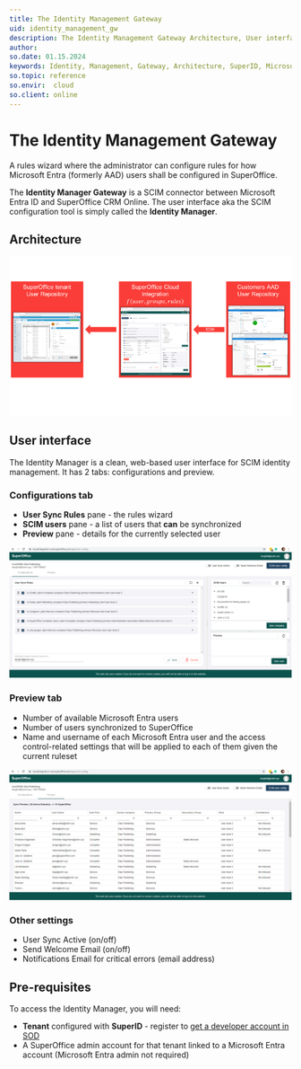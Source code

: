 ```yaml
---
title: The Identity Management Gateway
uid: identity_management_gw
description: The Identity Management Gateway Architecture, User interface, and Pre-requisites
author:
so.date: 01.15.2024
keywords: Identity, Management, Gateway, Architecture, SuperID, Microsoft Entra, ME-ID, AAD
so.topic: reference
so.envir:  cloud
so.client: online
---
```


# The Identity Management Gateway

A rules wizard where the administrator can configure rules for how Microsoft Entra (formerly AAD) users shall be configured in SuperOffice.

The **Identity Manager Gateway** is a SCIM connector between Microsoft Entra ID and SuperOffice CRM Online. The user interface aka the SCIM configuration tool is simply called the **Identity Manager**.

## Architecture

![SCIM flow -screenshot][img1]

## User interface

The Identity Manager is a clean, web-based user interface for SCIM identity management. It has 2 tabs: configurations and preview.

### Configurations tab

* **User Sync Rules** pane - the rules wizard
* **SCIM users** pane - a list of users that **can** be synchronized
* **Preview** pane - details for the currently selected user

![SCIM UI configurations tab -screenshot][img2]

### Preview tab

* Number of available Microsoft Entra users
* Number of users synchronized to SuperOffice
* Name and username of each Microsoft Entra user and the access control-related settings that will be applied to each of them given the current ruleset

![SCIM UI preview tab -screenshot][img3]

### Other settings

* User Sync Active (on/off)
* Send Welcome Email (on/off)
* Notifications Email for critical errors (email address)

## Pre-requisites

To access the Identity Manager, you will need:

* **Tenant** configured with **SuperID** - register to [get a developer account in SOD][1]
* A SuperOffice admin account for that tenant linked to a Microsoft Entra account (Microsoft Entra admin not required)

<!-- Referenced links -->
[1]: ../../developer-portal/getting-started/get-access-to-sod.md

<!-- Referenced images-->
[img1]: media/scim-flow-ui.png
[img2]: media/scim-config-tab.png
[img3]: media/scim-preview-tab.png
